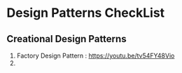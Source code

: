 # Design Patterns CheckList 

## Creational Design Patterns
1. Factory Design Pattern : https://youtu.be/tv54FY48Vio
2. 